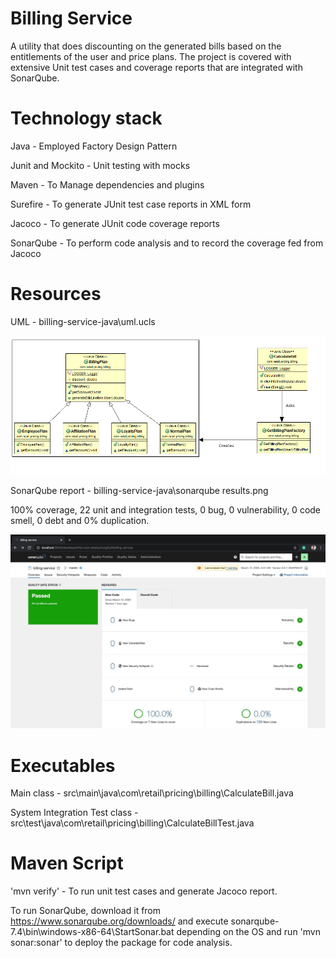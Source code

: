 # Billing Service
A utility that does discounting on the generated bills based on the entitlements of the user and price plans. The project is covered with extensive Unit test cases and coverage reports that are integrated with SonarQube.

# Technology stack 

Java - Employed Factory Design Pattern

Junit and Mockito - Unit testing with mocks

Maven - To Manage dependencies and plugins

Surefire - To generate JUnit test case reports in XML form

Jacoco - To generate JUnit code coverage reports

SonarQube - To perform code analysis and to record the coverage fed from Jacoco

# Resources 

UML - billing-service-java\uml.ucls

![Image](UML%20Diagram.png)

SonarQube report -  billing-service-java\sonarqube results.png

100% coverage, 22 unit and integration tests, 0 bug, 0 vulnerability, 0 code smell, 0 debt and 0% duplication.


![Image](SonarQube%20results.jpg)

# Executables

Main class - src\main\java\com\retail\pricing\billing\CalculateBill.java

System Integration Test class - src\test\java\com\retail\pricing\billing\CalculateBillTest.java

# Maven Script

'mvn verify' - To run unit test cases and generate Jacoco report.

To run SonarQube, download it from https://www.sonarqube.org/downloads/ and execute sonarqube-7.4\bin\windows-x86-64\StartSonar.bat depending on the OS and run 'mvn sonar:sonar' to deploy the package for code analysis.





